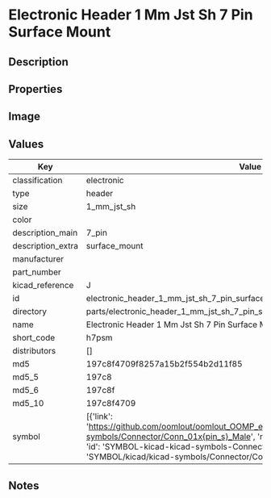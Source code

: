 # Electronic Header 1 Mm Jst Sh 7 Pin Surface Mount

## Description

## Properties


## Image


## Values

| Key | Value |
| --- | --- |
| classification | electronic |
| type | header |
| size | 1_mm_jst_sh |
| color |  |
| description_main | 7_pin |
| description_extra | surface_mount |
| manufacturer |  |
| part_number |  |
| kicad_reference | J |
| id | electronic_header_1_mm_jst_sh_7_pin_surface_mount |
| directory | parts/electronic_header_1_mm_jst_sh_7_pin_surface_mount |
| name | Electronic Header 1 Mm Jst Sh 7 Pin Surface Mount |
| short_code | h7psm |
| distributors | [] |
| md5 | 197c8f4709f8257a15b2f554b2d11f85 |
| md5_5 | 197c8 |
| md5_6 | 197c8f |
| md5_10 | 197c8f4709 |
| symbol | [{'link': 'https://github.com/oomlout/oomlout_OOMP_eda_V2/tree/main/SYMBOL/kicad/kicad-symbols/Connector/Conn_01x{pin_s}_Male', 'name': 'Connector : Conn_01x07_Male', 'id': 'SYMBOL-kicad-kicad-symbols-Connector-Conn_01x07_Male', 'directory': 'SYMBOL/kicad/kicad-symbols/Connector/Conn_01x07_Male/'}] |

## Notes

